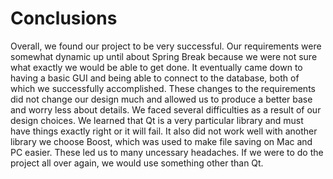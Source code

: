 # Conclusions
Overall, we found our project to be very successful. Our requirements were somewhat dynamic up until about Spring Break because we were not sure what exactly we would be able to get done. It eventually came down to having a basic GUI and being able to connect to the database, both of which we successfully accomplished. These changes to the requirements did not change our design much and allowed us to produce a better base and worry less about details. We faced several difficulties as a result of our design choices. We learned that Qt is a very particular library and must have things exactly right or it will fail. It also did not work well with another library we choose Boost, which was used to make file saving on Mac and PC easier. These led us to many uncessary headaches. If we were to do the project all over again, we would use something other than Qt. 
